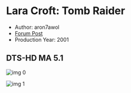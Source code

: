 # Lara Croft: Tomb Raider

* Author: aron7awol
* [Forum Post](https://www.avsforum.com/threads/bass-eq-for-filtered-movies.2995212/post-56788158)
* Production Year: 2001

## DTS-HD MA 5.1

![img 0](https://fanart.tv/fanart/movies/1995/moviethumb/lara-croft-tomb-raider-52076607abda9.jpg)

![img 1](https://i.imgur.com/WuTgKo7.png)

